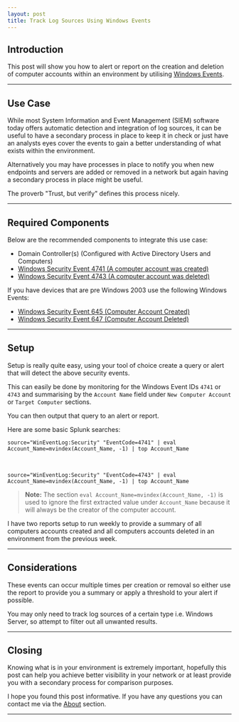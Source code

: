 ```yaml
---
layout: post
title: Track Log Sources Using Windows Events
---
```


## Introduction

This post will show you how to alert or report on the creation and deletion of computer accounts within an environment by utilising [Windows Events](https://msdn.microsoft.com/en-us/library/windows/desktop/aa964766.aspx).

---

## Use Case

While most System Information and Event Management (SIEM) software today offers automatic detection and integration of log sources, it can be useful to have a secondary process in place to keep it in check or just have an analysts eyes cover the events to gain a better understanding of what exists within the environment.

Alternatively you may have processes in place to notify you when new endpoints and servers are added or removed in a network but again having a secondary process in place might be useful.

The proverb "Trust, but verify" defines this process nicely.

---

## Required Components

Below are the recommended components to integrate this use case:

- Domain Controller(s) (Configured with Active Directory Users and Computers)
- [Windows Security Event 4741 (A computer account was created)](https://www.ultimatewindowssecurity.com/securitylog/encyclopedia/event.aspx?eventID=4741)
- [Windows Security Event 4743 (A computer account was deleted)](https://www.ultimatewindowssecurity.com/securitylog/encyclopedia/event.aspx?eventid=4743)

If you have devices that are pre Windows 2003 use the following Windows Events:

- [Windows Security Event 645 (Computer Account Created)](https://www.ultimatewindowssecurity.com/securitylog/encyclopedia/event.aspx?eventid=645)
- [Windows Security Event 647 (Computer Account Deleted)](https://www.ultimatewindowssecurity.com/securitylog/encyclopedia/event.aspx?eventid=647)

---

## Setup

Setup is really quite easy, using your tool of choice create a query or alert that will detect the above security events.

This can easily be done by monitoring for the Windows Event IDs `4741` or `4743` and summarising by the `Account Name` field under `New Computer Account` or `Target Computer` sections.

You can then output that query to an alert or report.

Here are some basic Splunk searches:

    source="WinEventLog:Security" "EventCode=4741" | eval Account_Name=mvindex(Account_Name, -1) | top Account_Name

<br>

    source="WinEventLog:Security" "EventCode=4743" | eval Account_Name=mvindex(Account_Name, -1) | top Account_Name

> **Note:** The section `eval Account_Name=mvindex(Account_Name, -1)` is used to ignore the first extracted value under `Account_Name` because it will always be the creator of the computer account.

I have two reports setup to run weekly to provide a summary of all computers accounts created and all computers accounts deleted in an environment from the previous week.

---

## Considerations

These events can occur multiple times per creation or removal so either use the report to provide you a summary or apply a threshold to your alert if possible.

You may only need to track log sources of a certain type i.e. Windows Server, so attempt to filter out all unwanted results.

---

## Closing

Knowing what is in your environment is extremely important, hopefully this post can help you achieve better visibility in your network or at least provide you with a secondary process for comparison purposes.

I hope you found this post informative. If you have any questions you can contact me via the [About](/about/) section.

---
